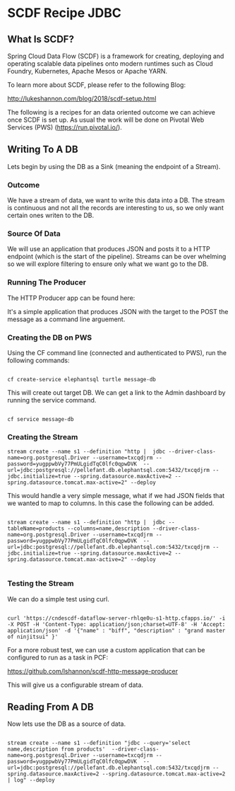 # SCDF Recipe JDBC

## What Is SCDF?

Spring Cloud Data Flow (SCDF) is a framework for creating, deploying and operating scalable data pipelines onto modern runtimes such as Cloud Foundry, Kubernetes, Apache Mesos or Apache YARN.

To learn more about SCDF, please refer to the following Blog:

http://lukeshannon.com/blog/2018/scdf-setup.html

The following is a recipes for an data oriented outcome we can achieve once SCDF is set up. As usual the work will be done on Pivotal Web Services (PWS) (https://run.pivotal.io/).


## Writing To A DB

Lets begin by using the DB as a Sink (meaning the endpoint of a Stream).

### Outcome

We have a stream of data, we want to write this data into a DB. The stream is continuous and not all the records are interesting to us, so we only want certain ones writen to the DB.

### Source Of Data

We will use an application that produces JSON and posts it to a HTTP endpoint (which is the start of the pipeline). Streams can be over whelming so we will explore filtering to ensure only what we want go to the DB.

### Running The Producer

The HTTP Producer app can be found here:

It's a simple application that produces JSON with the target to the POST the message as a command line arguement.

### Creating the DB on PWS

Using the CF command line (connected and authenticated to PWS), run the following commands:

```shell

cf create-service elephantsql turtle message-db

```
This will create out target DB. We can get a link to the Admin dashboard by running the service command.

```shell

cf service message-db

```

### Creating the Stream

```shell
stream create --name s1 --definition "http |  jdbc --driver-class-name=org.postgresql.Driver --username=txcqdjrm --password=yugppwbVy77PmULgidTqC0lfc0qpwDVK  --url=jdbc:postgresql://pellefant.db.elephantsql.com:5432/txcqdjrm --jdbc.initialize=true --spring.datasource.maxActive=2 --spring.datasource.tomcat.max-active=2" --deploy

```

This would handle a very simple message, what if we had JSON fields that we wanted to map to columns. In this case the following can be added.

```shell

stream create --name s1 --definition "http |  jdbc --tableName=products --columns=name,description --driver-class-name=org.postgresql.Driver --username=txcqdjrm --password=yugppwbVy77PmULgidTqC0lfc0qpwDVK  --url=jdbc:postgresql://pellefant.db.elephantsql.com:5432/txcqdjrm --jdbc.initialize=true --spring.datasource.maxActive=2 --spring.datasource.tomcat.max-active=2" --deploy


```

### Testing the Stream

We can do a simple test using curl.

```shell

curl 'https://cndescdf-dataflow-server-rhlqe0u-s1-http.cfapps.io/' -i -X POST -H 'Content-Type: application/json;charset=UTF-8' -H 'Accept: application/json' -d '{"name" : "biff", "description" : "grand master of ninjitsui" }'

```

For a more robust test, we can use a custom application that can be configured to run as a task in PCF:

https://github.com/lshannon/scdf-http-message-producer

This will give us a configurable stream of data.

## Reading From A DB

Now lets use the DB as a source of data.

```shell

stream create --name s1 --definition "jdbc --query='select name,description from products'  --driver-class-name=org.postgresql.Driver --username=txcqdjrm --password=yugppwbVy77PmULgidTqC0lfc0qpwDVK  --url=jdbc:postgresql://pellefant.db.elephantsql.com:5432/txcqdjrm --spring.datasource.maxActive=2 --spring.datasource.tomcat.max-active=2 | log" --deploy

```




